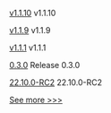 
[v1.1.10](https://github.com/hyperledger/firefly-sdk-nodejs/releases/tag/v1.1.10) v1.1.10

[v1.1.9](https://github.com/hyperledger/firefly-sdk-nodejs/releases/tag/v1.1.9) v1.1.9

[v1.1.1](https://github.com/hyperledger/fabric-gateway/releases/tag/v1.1.1) v1.1.1

[0.3.0](https://github.com/hyperledger/indy-sdk-react-native/releases/tag/0.3.0) Release 0.3.0

[22.10.0-RC2](https://github.com/hyperledger/besu/releases/tag/22.10.0-RC2) 22.10.0-RC2


[See more >>>](https://start-here.hyperledger.org/releases)

